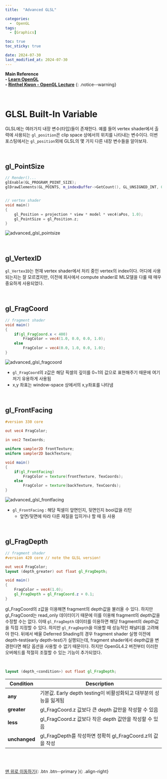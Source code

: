 ```yaml
---
title:  "Advanced GLSL"

categories:
  -  OpenGL
tags:
  - [Graphics]

toc: true
toc_sticky: true

date: 2024-07-30
last_modified_at: 2024-07-30
---
```



**Main Reference <br>- [Learn OpenGL](https://learnopengl.com/) <br>- [Rinthel Kwon - OpenGL Lecture](https://www.youtube.com/watch?v=kEAKvJKnvfA&list=PLvNHCGtd4kh_cYLKMP_E-jwF3YKpDP4hf&index=1)**
{: .notice--warning}

<br>


# GLSL Built-In Variable

GLSL에는 여러가지 내장 변수(타입)들이 존재한다. 예를 들어 vertex shader에서 출력에 사용되는 `gl_position`은 clip space 상에서의 위치를 나타내는 변수이다. 이번 포스팅에서는 `gl_position`외에 GLSL의 몇 가지 다른 내장 변수들을 알아보자.

<br>

## gl_PointSize

``` c++
// Render()...
glEnable(GL_PROGRAM_POINT_SIZE);  
glDrawElements(GL_POINTS, m_indexBuffer->GetCount(), GL_UNSIGNED_INT, 0);


// vertex shader
void main()
{
    gl_Position = projection * view * model * vec4(aPos, 1.0);    
    gl_PointSize = gl_Position.z;    
}  
```

![advanced_glsl_pointsize](https://github.com/user-attachments/assets/3d18a67d-b781-48de-b390-9ee66006da56)

<br>

## gl_VertexID

`gl_VertexID`는 현재 vertex shader에서 처리 중인 vertex의 index이다. 어디에 사용되는지는 잘 모르겠지만, 이전에 회사에서 compute shader로 ML모델을 다룰 때 매우 중요하게 사용되었다. 

<br>

## gl_FragCoord

``` glsl
// fragment shader
void main()
{             
    if(gl_FragCoord.x < 400)
        FragColor = vec4(1.0, 0.0, 0.0, 1.0);
    else
        FragColor = vec4(0.0, 1.0, 0.0, 1.0);        
}  
```

![advanced_glsl_fragcoord](https://github.com/user-attachments/assets/dd6b0a98-0667-44a7-9875-36aa6ef6e5cd)

- `gl_FragCoord`의 z값은 해당 픽셀의 깊이를 0~1의 값으로 표현해주기 때문에 여기저기 유용하게 사용됨
- x,y 좌표는 window-space 상에서의 x,y좌표를 나타냄

<br>

## gl_FrontFacing

``` glsl
#version 330 core

out vec4 FragColor;
  
in vec2 TexCoords;

uniform sampler2D frontTexture;
uniform sampler2D backTexture;

void main()
{             
    if(gl_FrontFacing)
        FragColor = texture(frontTexture, TexCoords);
    else
        FragColor = texture(backTexture, TexCoords);
}  
```

![advanced_glsl_frontfacing](https://github.com/user-attachments/assets/865d01a8-c8a9-455e-94cc-4b3650d68b47)


- `gl_FrontFacing` : 해당 픽셀이 앞면인지, 뒷면인지 bool값을 리턴
    - 앞면/뒷면에 따라 다른 재질을 입히거나 할 때 등 사용


<br>

## gl_FragDepth

``` glsl
// fragment shader
#version 420 core // note the GLSL version!

out vec4 FragColor;
layout (depth_greater) out float gl_FragDepth;

void main()
{             
    FragColor = vec4(1.0);
    gl_FragDepth = gl_FragCoord.z + 0.1;
}  
```

gl_FragCoord의 z값을 이용해면 fragment의 depth값을 불러올 수 있다. 하지만 gl_FragCoord는 read_only 데이터이기 때문에 이를 이용해 fragment의 depth값을 수정할 수는 없다. 이때 `gl_FragDepth` 데이터를 이용하면 해당 fragment의 depth값을 직접 지정할 수 있다. 하지만 `gl_FragDepth`을 이용할 때 성능적인 패널티를 고려해야 한다. 뒤에서 배울 Deferred Shading의 경우 fragment shader 실행 이전에 depth-test(early depth-test)가 실행되는데, fragment shader에서 depth값을 변경한다면 해당 옵션을 사용할 수 없기 때문이다. 하지만 OpenGL4.2 버전부터 이러한 오버헤드를 적절히 조절할 수 있는 기능이 추가되었다.

<br>

``` glsl
layout (depth_<condition>) out float gl_FragDepth;
```

| Condition               | Description              |
| ----------------------- | --------------------------- |
| **any**               | 	기본값. Early depth testing이 비활성화되고 대부분의 성능을 잃게됨  |
| **greater**               | 	gl_FragCoord.z 값보다 큰 depth 값만을 작성할 수 있음  |
| **less**               | 	 gl_FragCoord.z 값보다 작은 depth 값만을 작성할 수 있음  |
| **unchanged**               | 	gl_FragDepth를 작성하면 정확히 gl_FragCoord.z의 값을 작성  |


<br>
<br>


[맨 위로 이동하기](#){: .btn .btn--primary }{: .align-right}